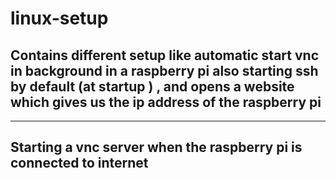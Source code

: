 # linux-setup
## Contains different setup like automatic start vnc in background in a raspberry pi also starting ssh by default (at startup ) , and opens a website which gives us the ip address of the raspberry pi

---

<h2> Starting a vnc server when the raspberry pi is connected to internet </h2>
